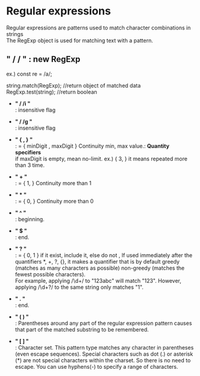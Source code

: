 # Regular expressions

Regular expressions are patterns used to match character combinations in strings  
The RegExp object is used for matching text with a pattern.

## **" / / "**   :  new RegExp  

ex.) const re = /a/; 

string.match(RegExp);  //return object of matched data  
RegExp.test(string);  //return boolean 

- **" / /i "**  
:  insensitive flag
- **" / /g "**  
:  insensitive flag
- **" { , } "**  
:  = { minDigit , maxDigit } Continuity min, max value.: **Quantity specifiers**   
if maxDigit is empty, mean no-limit. ex.) { 3, } it means repeated more than 3 time.

- **" \+ "**  
:  = { 1, } Continuity more than 1

- **" \* "**  
:  = { 0, } Continuity more than 0

- **" ^ "**  
:  beginning.

- **" $ "**  
:  end.

- **" ? "**  
:  = { 0, 1 } if it exist, include it, else do not , If used immediately after the quantifiers *, +, ?, {}, it makes a quantifier that is by default greedy (matches as many characters as possible) non-greedy (matches the fewest possible characters).   
For example, applying /\d+/ to "123abc" will match "123". However, applying /\d+?/ to the same string only matches "1".

- **" . "**  
:  end.

- **" ( ) "**  
: Parentheses around any part of the regular expression pattern causes that part of the matched substring to be remembered.

- **" [ ] "**  
:  Character set. This pattern type matches any character in parentheses (even escape sequences). Special characters such as dot (.) or asterisk (*) are not special characters within the charset. So there is no need to escape. You can use hyphens(-) to specify a range of characters.